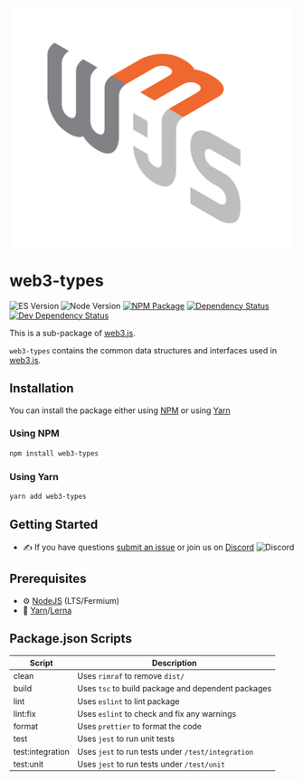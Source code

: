 <p align="center">
  <img src="assets/logo/web3js.jpg" width="500" alt="web3.js" />
</p>

# web3-types

![ES Version](https://img.shields.io/badge/ES-2020-yellow)
![Node Version](https://img.shields.io/badge/node-14.x-green)
[![NPM Package][npm-image]][npm-url]
[![Dependency Status][deps-image]][deps-url]
[![Dev Dependency Status][deps-dev-image]][deps-dev-url]

This is a sub-package of [web3.js][repo].

`web3-types` contains the common data structures and interfaces used in [web3.js][repo].

## Installation

You can install the package either using [NPM](https://www.npmjs.com/package/web3-types) or using [Yarn](https://yarnpkg.com/package/web3-types)

### Using NPM

```bash
npm install web3-types
```

### Using Yarn

```bash
yarn add web3-types
```

## Getting Started

-   :writing_hand: If you have questions [submit an issue](https://github.com/ChainSafe/web3.js/issues/new) or join us on [Discord](https://discord.gg/yjyvFRP)
    ![Discord](https://img.shields.io/discord/593655374469660673.svg?label=Discord&logo=discord)

## Prerequisites

-   :gear: [NodeJS](https://nodejs.org/) (LTS/Fermium)
-   :toolbox: [Yarn](https://yarnpkg.com/)/[Lerna](https://lerna.js.org/)

## Package.json Scripts

| Script           | Description                                        |
| ---------------- | -------------------------------------------------- |
| clean            | Uses `rimraf` to remove `dist/`                    |
| build            | Uses `tsc` to build package and dependent packages |
| lint             | Uses `eslint` to lint package                      |
| lint:fix         | Uses `eslint` to check and fix any warnings        |
| format           | Uses `prettier` to format the code                 |
| test             | Uses `jest` to run unit tests                      |
| test:integration | Uses `jest` to run tests under `/test/integration` |
| test:unit        | Uses `jest` to run tests under `/test/unit`        |

[docs]: https://docs.web3js.org/
[repo]: https://github.com/web3/web3.js/tree/4.x/packages/web3-types
[npm-image]: https://img.shields.io/npm/v/web3-types.svg
[npm-url]: https://npmjs.org/packages/web3-types
[deps-image]: https://david-dm.org/ethereum/web3.js/4.x/status.svg?path=packages/web3-types
[deps-url]: https://david-dm.org/ethereum/web3.js/4.x?path=packages/web3-types
[deps-dev-image]: https://david-dm.org/ethereum/web3.js/4.x/dev-status.svg?path=packages/web3-types
[deps-dev-url]: https://david-dm.org/ethereum/web3.js/4.x?type=dev&path=packages/web3-types

